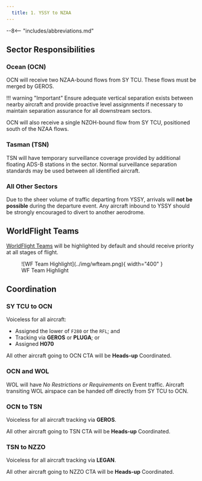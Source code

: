```yaml
---
  title: 1. YSSY to NZAA
---
```


--8<-- "includes/abbreviations.md"

## Sector Responsibilities
### Ocean (OCN)
OCN will receive two NZAA-bound flows from SY TCU. These flows must be merged by GEROS.

!!! warning "Important"
    Ensure adequate vertical separation exists between nearby aircraft and provide proactive level assignments if necessary to maintain separation assurance for all downstream sectors.

OCN will also receive a single NZOH-bound flow from SY TCU, positioned south of the NZAA flows.

### Tasman (TSN)
TSN will have temporary surveillance coverage provided by additional floating ADS-B stations in the sector. Normal surveillance separation standards may be used between all identified aircraft.

### All Other Sectors
Due to the sheer volume of traffic departing from YSSY, arrivals will **not be possible** during the departure event. Any aircraft inbound to YSSY should be strongly encouraged to divert to another aerodrome.

## WorldFlight Teams
[WorldFlight Teams](../../../../#official-team-callsigns) will be highlighted by default and should receive priority at all stages of flight.

<figure markdown>
![WF Team Highlight](../img/wfteam.png){ width="400" }
<figcaption>WF Team Highlight</figcaption>
</figure>

## Coordination
### SY TCU to OCN
Voiceless for all aircraft:

- Assigned the lower of `F280` or the `RFL`; and  
- Tracking via **GEROS** or **PLUGA**; or  
- Assigned **H070**

All other aircraft going to OCN CTA will be **Heads-up** Coordinated.

### OCN and WOL
WOL will have *No Restrictions or Requirements* on Event traffic. Aircraft transiting WOL airspace can be handed off directly from SY TCU to OCN.

### OCN to TSN
Voiceless for all aircraft tracking via **GEROS**.

All other aircraft going to TSN CTA will be **Heads-up** Coordinated.

### TSN to NZZO
Voiceless for all aircraft tracking via **LEGAN**.

All other aircraft going to NZZO CTA will be **Heads-up** Coordinated.